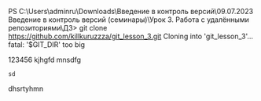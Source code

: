 PS C:\Users\adminru\Downloads\Введение в контроль версий\09.07.2023 Введение в контроль версий (семинары)\Урок 3. Работа с удалёнными репозиториями\ДЗ> git clone https://github.com/killkuruzzza/git_lesson_3.git
Cloning into 'git_lesson_3'...
fatal: '$GIT_DIR' too big

123456
    kjhgfd
        mnsdfg

    sd

dhsrtyhmn